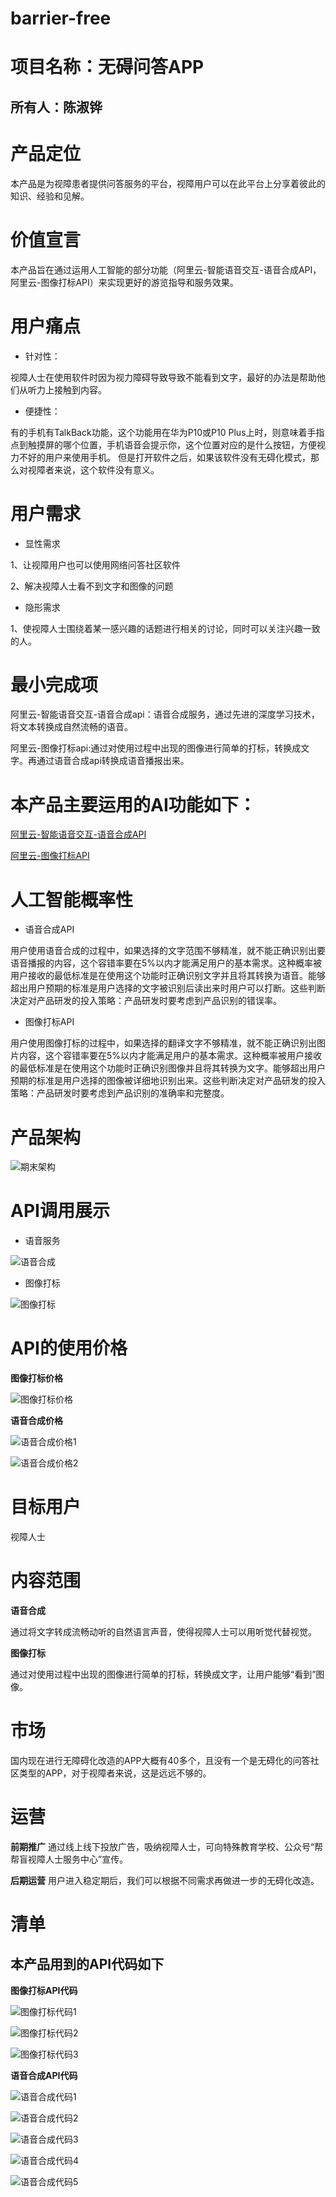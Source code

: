 # barrier-free

# 项目名称：无碍问答APP

## 所有人：陈淑铧

# 产品定位

本产品是为视障患者提供问答服务的平台，视障用户可以在此平台上分享着彼此的知识、经验和见解。

# 价值宣言

本产品旨在通过运用人工智能的部分功能（阿里云-智能语音交互-语音合成API，阿里云-图像打标API）来实现更好的游览指导和服务效果。

# 用户痛点

- 针对性：

视障人士在使用软件时因为视力障碍导致导致不能看到文字，最好的办法是帮助他们从听力上接触到内容。

- 便捷性：

有的手机有TalkBack功能，这个功能用在华为P10或P10 Plus上时，则意味着手指点到触摸屏的哪个位置，手机语音会提示你，这个位置对应的是什么按钮，方便视力不好的用户来使用手机。
但是打开软件之后，如果该软件没有无碍化模式，那么对视障者来说，这个软件没有意义。

# 用户需求

- 显性需求

1、让视障用户也可以使用网络问答社区软件

2、解决视障人士看不到文字和图像的问题

- 隐形需求

1、使视障人士围绕着某一感兴趣的话题进行相关的讨论，同时可以关注兴趣一致的人。

# 最小完成项

阿里云-智能语音交互-语音合成api：语音合成服务，通过先进的深度学习技术，将文本转换成自然流畅的语音。

阿里云-图像打标api:通过对使用过程中出现的图像进行简单的打标，转换成文字。再通过语音合成api转换成语音播报出来。

# 本产品主要运用的AI功能如下：

[阿里云-智能语音交互-语音合成API](https://ai.aliyun.com/nls/tts?spm=5176.233916.1243091.10.1cbd18f07Hl4FU)

[阿里云-图像打标API](https://help.aliyun.com/knowledge_detail/53540.html)

# 人工智能概率性

- 语音合成API

用户使用语音合成的过程中，如果选择的文字范围不够精准，就不能正确识别出要语音播报的内容，这个容错率要在5%以内才能满足用户的基本需求。这种概率被用户接收的最低标准是在使用这个功能时正确识别文字并且将其转换为语音。能够超出用户预期的标准是用户选择的文字被识别后读出来时用户可以打断。这些判断决定对产品研发的投入策略：产品研发时要考虑到产品识别的错误率。

- 图像打标API

用户使用图像打标的过程中，如果选择的翻译文字不够精准，就不能正确识别出图片内容，这个容错率要在5%以内才能满足用户的基本需求。这种概率被用户接收的最低标准是在使用这个功能时正确识别图像并且将其转换为文字。能够超出用户预期的标准是用户选择的图像被详细地识别出来。这些判断决定对产品研发的投入策略：产品研发时要考虑到产品识别的准确率和完整度。

# 产品架构

![期末架构](https://gitee.com/NFUNM008/what/raw/master/%E6%9C%9F%E6%9C%AB%E6%9E%B6%E6%9E%84.png)

# API调用展示

- 语音服务

![语音合成](https://gitee.com/NFUNM008/what/raw/master/%E8%AF%AD%E9%9F%B3%E5%90%88%E6%88%90.png)

- 图像打标

![图像打标](https://gitee.com/NFUNM008/what/raw/master/%E5%9B%BE%E5%83%8F%E6%89%93%E6%A0%87.png)

# API的使用价格

**图像打标价格**

![图像打标价格](https://gitee.com/NFUNM008/what/raw/master/%E5%9B%BE%E5%83%8F%E6%89%93%E6%A0%87%E4%BB%B7%E6%A0%BC.png)

**语音合成价格**

![语音合成价格1](https://gitee.com/NFUNM008/what/raw/master/%E8%AF%AD%E9%9F%B3%E5%90%88%E6%88%90%E4%BB%B7%E6%A0%BC1.png)

![语音合成价格2](https://gitee.com/NFUNM008/what/raw/master/%E8%AF%AD%E9%9F%B3%E5%90%88%E6%88%90%E4%BB%B7%E6%A0%BC2.png)

# 目标用户
视障人士

# 内容范围

**语音合成**

通过将文字转成流畅动听的自然语言声音，使得视障人士可以用听觉代替视觉。

**图像打标**

通过对使用过程中出现的图像进行简单的打标，转换成文字，让用户能够“看到”图像。

# 市场

国内现在进行无障碍化改造的APP大概有40多个，且没有一个是无碍化的问答社区类型的APP，对于视障者来说，这是远远不够的。

# 运营

**前期推广** 通过线上线下投放广告，吸纳视障人士，可向特殊教育学校、公众号“帮帮盲视障人士服务中心”宣传。

**后期运营**  用户进入稳定期后，我们可以根据不同需求再做进一步的无碍化改造。

# 清单

## 本产品用到的API代码如下

**图像打标API代码**

![图像打标代码1](https://gitee.com/NFUNM008/what/raw/master/%E5%9B%BE%E5%83%8F%E6%89%93%E6%A0%87%E4%BB%A3%E7%A0%811.png)

![图像打标代码2](https://gitee.com/NFUNM008/what/raw/master/%E5%9B%BE%E5%83%8F%E6%89%93%E6%A0%87%E4%BB%A3%E7%A0%812.png)

![图像打标代码3](https://gitee.com/NFUNM008/what/raw/master/%E5%9B%BE%E5%83%8F%E6%89%93%E6%A0%87%E4%BB%A3%E7%A0%813.png)

**语音合成API代码**

![语音合成代码1](https://gitee.com/NFUNM008/what/raw/master/%E8%AF%AD%E9%9F%B3%E5%90%88%E6%88%90%E4%BB%A3%E7%A0%811.png)

![语音合成代码2](https://gitee.com/NFUNM008/what/raw/master/%E8%AF%AD%E9%9F%B3%E5%90%88%E6%88%90%E4%BB%A3%E7%A0%812.png)

![语音合成代码3](https://gitee.com/NFUNM008/what/raw/master/%E8%AF%AD%E9%9F%B3%E5%90%88%E6%88%90%E4%BB%A3%E7%A0%813.png)

![语音合成代码4](https://gitee.com/NFUNM008/what/raw/master/%E8%AF%AD%E9%9F%B3%E5%90%88%E6%88%90%E4%BB%A3%E7%A0%814.png)

![语音合成代码5](https://gitee.com/NFUNM008/what/raw/master/%E8%AF%AD%E9%9F%B3%E5%90%88%E6%88%90%E4%BB%A3%E7%A0%815.png)
